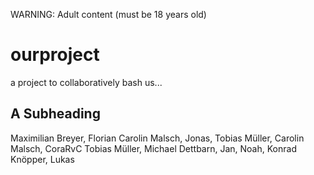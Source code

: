 WARNING: Adult content (must be 18 years old)

# ourproject
a project to collaboratively bash us...

## A Subheading
Maximilian Breyer, Florian Carolin Malsch, Jonas, Tobias Müller, Carolin Malsch, CoraRvC Tobias Müller, Michael Dettbarn, Jan, Noah, Konrad Knöpper, 
Lukas
